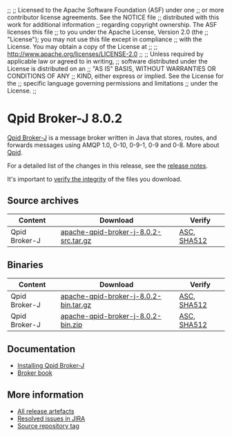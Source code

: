 ;;
;; Licensed to the Apache Software Foundation (ASF) under one
;; or more contributor license agreements.  See the NOTICE file
;; distributed with this work for additional information
;; regarding copyright ownership.  The ASF licenses this file
;; to you under the Apache License, Version 2.0 (the
;; "License"); you may not use this file except in compliance
;; with the License.  You may obtain a copy of the License at
;; 
;;   http://www.apache.org/licenses/LICENSE-2.0
;; 
;; Unless required by applicable law or agreed to in writing,
;; software distributed under the License is distributed on an
;; "AS IS" BASIS, WITHOUT WARRANTIES OR CONDITIONS OF ANY
;; KIND, either express or implied.  See the License for the
;; specific language governing permissions and limitations
;; under the License.
;;

# Qpid Broker-J 8.0.2

[Qpid Broker-J]({{site_url}}/components/broker-j/index.html) is a message broker written in Java that stores, routes,
and forwards messages using AMQP 1.0, 0-10, 0-9-1, 0-9 and 0-8.  More about
[Qpid]({{site_url}}/index.html).

For a detailed list of the changes in this release, see the [release
notes](release-notes.html).

It's important to [verify the
integrity]({{site_url}}/download.html#verify-what-you-download) of the
files you download.

## Source archives

| Content | Download | Verify |
|---------|----------|--------|
| Qpid Broker-J | [apache-qpid-broker-j-8.0.2-src.tar.gz](http://archive.apache.org/dist/qpid/broker-j/8.0.2/apache-qpid-broker-j-8.0.2-src.tar.gz) | [ASC](https://archive.apache.org/dist/qpid/broker-j/8.0.2/apache-qpid-broker-j-8.0.2-src.tar.gz.asc), [SHA512](https://archive.apache.org/dist/qpid/broker-j/8.0.2/apache-qpid-broker-j-8.0.2-src.tar.gz.sha512) |

## Binaries

| Content | Download | Verify |
|---------|----------|--------|
| Qpid Broker-J | [apache-qpid-broker-j-8.0.2-bin.tar.gz](http://archive.apache.org/dist/qpid/broker-j/8.0.2/binaries/apache-qpid-broker-j-8.0.2-bin.tar.gz) | [ASC](https://archive.apache.org/dist/qpid/broker-j/8.0.2/binaries/apache-qpid-broker-j-8.0.2-bin.tar.gz.asc), [SHA512](https://archive.apache.org/dist/qpid/broker-j/8.0.2/binaries/apache-qpid-broker-j-8.0.2-bin.tar.gz.sha512) |
| Qpid Broker-J | [apache-qpid-broker-j-8.0.2-bin.zip](http://archive.apache.org/dist/qpid/broker-j/8.0.2/binaries/apache-qpid-broker-j-8.0.2-bin.zip) | [ASC](https://archive.apache.org/dist/qpid/broker-j/8.0.2/binaries/apache-qpid-broker-j-8.0.2-bin.zip.asc), [SHA512](https://archive.apache.org/dist/qpid/broker-j/8.0.2/binaries/apache-qpid-broker-j-8.0.2-bin.zip.sha512) |

## Documentation


<div class="two-column" markdown="1">

 - [Installing Qpid Broker-J](book/Java-Broker-Installation.html)
 - [Broker book](book/index.html)

</div>


## More information

 - [All release artefacts](http://archive.apache.org/dist/qpid/broker-j/8.0.2)
 - [Resolved issues in JIRA](https://issues.apache.org/jira/issues/?jql=project+%3D+QPID+AND+fixVersion+%3D+%27qpid-java-broker-8.0.2%27+AND+resolution+%3D+%27fixed%27+ORDER+BY+priority+DESC)
 - [Source repository tag](https://gitbox.apache.org/repos/asf/qpid-broker-j.git/tree/refs/tags/8.0.2)

<script type="text/javascript">
  _deferredFunctions.push(function() {
      if ("8.0.2" === "{{current_broker_j_release}}" || "8.0.2" === "{{other_broker_j_release}}") {
          _modifyCurrentReleaseLinks();
      }
  });
</script>